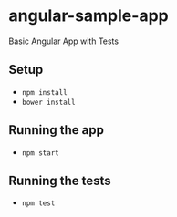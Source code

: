 # angular-sample-app
Basic Angular App with Tests

## Setup
* `npm install`
* `bower install`

## Running the app
* `npm start`

## Running the tests
* `npm test`